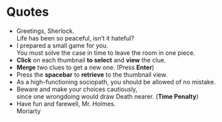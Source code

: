 # Quotes
* Greetings, Sherlock.  
Life has been so peaceful, isn’t it hateful?
* I prepared a small game for you.  
You must solve the case in time to leave the room in one piece.
* **Click** on each thumbnail **to select** and **view** the clue.
* **Merge** two clues to get a new one. (Press **Enter**)
* Press the **spacebar** to **retrieve** to the thumbnail view.
* As a high-functioning sociopath, you should be allowed of no mistake.
* Beware and make your choices cautiously,  
since one wrongdoing would draw Death nearer. (**Time Penalty**)
* Have fun and farewell, Mr. Holmes.  
Moriarty

